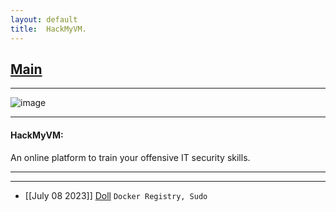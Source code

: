 ```yaml
---
layout: default
title:  HackMyVM.
---
```


<h2 class="menu-header" id="indexhtml"><a href="../../index.html">Main</a></h2>
<hr>

![image](https://github.com/h4ckyou/h4ckyou.github.io/assets/127159644/0db839d6-e821-4dc8-9705-78a6e88d7196)

* * *
<h4 class="menu-header" id="hackmyvm">HackMyVM:</h4>
An online platform to train your offensive IT security skills.
<hr>
<hr>

- [[July 08 2023]] [Doll](https://github.com/h4ckyou/h4ckyou.github.io/blob/main/posts/hmv/posts/Doll.pdf) `Docker Registry, Sudo`
